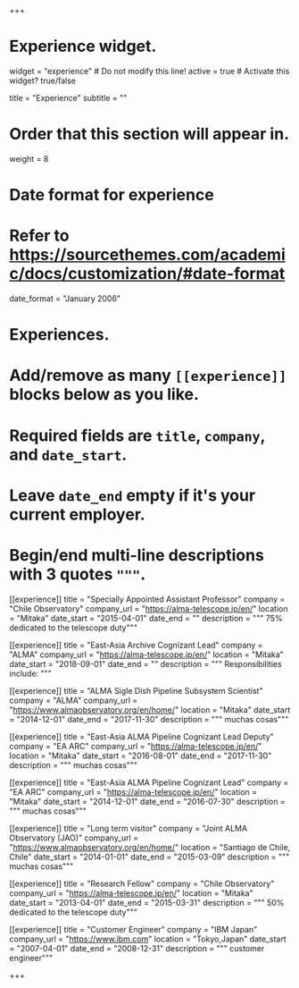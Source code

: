 +++
# Experience widget.
widget = "experience"  # Do not modify this line!
active = true  # Activate this widget? true/false

title = "Experience"
subtitle = ""

# Order that this section will appear in.
weight = 8

# Date format for experience
#   Refer to https://sourcethemes.com/academic/docs/customization/#date-format
date_format = "January 2006"

# Experiences.
#   Add/remove as many `[[experience]]` blocks below as you like.
#   Required fields are `title`, `company`, and `date_start`.
#   Leave `date_end` empty if it's your current employer.
#   Begin/end multi-line descriptions with 3 quotes `"""`.
[[experience]]
  title = "Specially Appointed Assistant Professor"
  company = "Chile Observatory"
  company_url = "https://alma-telescope.jp/en/"
  location = "Mitaka"
  date_start = "2015-04-01"
  date_end = ""
  description = """ 75% dedicated to the telescope duty"""

[[experience]]
  title = "East-Asia Archive Cognizant Lead"
  company = "ALMA"
  company_url = "https://alma-telescope.jp/en/"
  location = "Mitaka"
  date_start = "2018-09-01"
  date_end = ""
  description = """
  Responsibilities include:
  """
  
[[experience]]
  title = "ALMA Sigle Dish Pipeline Subsystem Scientist"
  company = "ALMA"
  company_url = "https://www.almaobservatory.org/en/home/"
  location = "Mitaka"
  date_start = "2014-12-01"
  date_end = "2017-11-30"
  description = """ muchas cosas"""
  
[[experience]]
  title = "East-Asia ALMA Pipeline Cognizant Lead Deputy"
  company = "EA ARC"
  company_url = "https://alma-telescope.jp/en/"
  location = "Mitaka"
  date_start = "2016-08-01"
  date_end = "2017-11-30"
  description = """ muchas cosas"""
  
[[experience]]
  title = "East-Asia ALMA Pipeline Cognizant Lead"
  company = "EA ARC"
  company_url = "https://alma-telescope.jp/en/"
  location = "Mitaka"
  date_start = "2014-12-01"
  date_end = "2016-07-30"
  description = """ muchas cosas"""

[[experience]]
  title = "Long term visitor"
  company = "Joint ALMA Observatory (JAO)"
  company_url = "https://www.almaobservatory.org/en/home/"
  location = "Santiago de Chile, Chile"
  date_start = "2014-01-01"
  date_end = "2015-03-09"
  description = """ muchas cosas"""

[[experience]]
  title = "Research Fellow"
  company = "Chile Observatory"
  company_url = "https://alma-telescope.jp/en/"
  location = "Mitaka"
  date_start = "2013-04-01"
  date_end = "2015-03-31"
  description = """ 50% dedicated to the telescope duty"""

[[experience]]
  title = "Customer Engineer"
  company = "IBM Japan"
  company_url = "https://www.ibm.com"
  location = "Tokyo,Japan"
  date_start = "2007-04-01"
  date_end = "2008-12-31"
  description = """ customer engineer"""


+++
